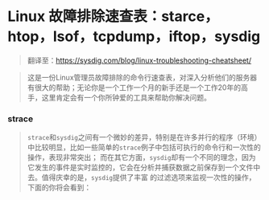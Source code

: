 # Linux 故障排除速查表：starce，htop，lsof，tcpdump，iftop，sysdig
> 翻译至：https://sysdig.com/blog/linux-troubleshooting-cheatsheet/

> 这是一份Linux管理员故障排除的命令行速查表，对深入分析他们的服务器有很大的帮助；无论你是一个工作一个月的新手还是一个工作20年的高手，这里肯定会有一个你所钟爱的工具来帮助你解决问题。

### strace
> `strace`和`sysdig`之间有一个微妙的差异，特别是在许多并行的程序（环境）中比较明显，比如一些简单的`strace`例子中包括可执行的命令行和一次性的操作，表现非常突出；
而在其它方面，`sysdig`却有一个不同的理念，因为它发生的事件是实时监控的，它会在分析并捕获数据之前保存到一个文件中去。值得庆幸的是，`sysdig`提供了丰富
的过滤选项来监视一次性的操作，下面的你将会看到：


